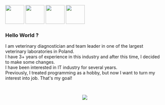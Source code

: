 <a href="https://www.linkedin.com/in/filipzebrowski/" target="_blank"><img src="https://cdn1.iconfinder.com/data/icons/logotypes/32/circle-linkedin-512.png" width="60px"></a>
<a href="https://www.linkedin.com/in/filipzebrowski/" target="_blank"><img src="https://cdn2.iconfinder.com/data/icons/social-media-2285/512/1_Facebook_colored_svg_copy-512.png" width="60px"></a>
<a href="https://www.linkedin.com/in/filipzebrowski/" target="_blank"><img src="https://cdn3.iconfinder.com/data/icons/2018-social-media-logotypes/1000/2018_social_media_popular_app_logo_messenger-512.png" width="60px"></a>
<a href="https://www.linkedin.com/in/filipzebrowski/" target="_blank"><img src="https://cdn3.iconfinder.com/data/icons/logos-brands-3/24/logo_brand_brands_logos_gmail-512.png" width="60px"></a>

### Hello World ?
I am veterinary diagnostician and team leader in one of the largest veterinary laboratories in Poland.
<br>I have 3+ years of experience in this industry and after this time, I decided to make some changes.
<br>I have been interested in IT industry for several years.
<br>Previously, I treated programming as a hobby, but now I want to turn my interest into job. That's my goal!

<br>
<p align="center">
  <a href="https://skillicons.dev">
    <img src="https://skillicons.dev/icons?i=html,css,sass,js,react,git,vscode" />
  </a>
</p>

